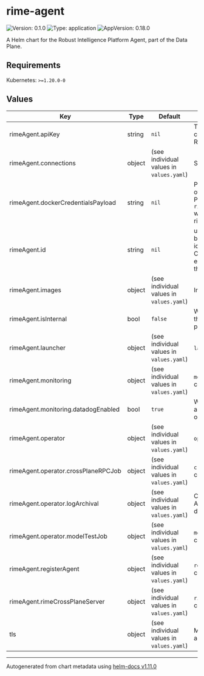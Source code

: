 # rime-agent

![Version: 0.1.0](https://img.shields.io/badge/Version-0.1.0-informational?style=flat-square) ![Type: application](https://img.shields.io/badge/Type-application-informational?style=flat-square) ![AppVersion: 0.18.0](https://img.shields.io/badge/AppVersion-0.18.0-informational?style=flat-square)

A Helm chart for the Robust Intelligence Platform Agent, part of the Data Plane.

## Requirements

Kubernetes: `>=1.20.0-0`

## Values

| Key | Type | Default | Description |
|-----|------|---------|-------------|
| rimeAgent.apiKey | string | `nil` | The API key the agent will use to communicate with the RI Platform. Required for external agents. |
| rimeAgent.connections | object | (see individual values in `values.yaml`) | Service addresses for the agent. |
| rimeAgent.dockerCredentialsPayload | string | `nil` | Pre-configured json encoded string of K8s docker config secret Providing `rimeAgent.dockerCredentialsPayload` will override any provided inputs in rimeAgent.dockerCredentials |
| rimeAgent.id | string | `nil` | unique ID for this Agent. Can be left blank if this is a internal agent. This id is provided by the RI Platform Control Plane when creating external agents. For internal agents, this field is not used. |
| rimeAgent.images | object | (see individual values in `values.yaml`) | Image specification for the Agent. |
| rimeAgent.isInternal | bool | `false` | Whether this agent is running within the same K8s cluster as the control plane. |
| rimeAgent.launcher | object | (see individual values in `values.yaml`) | `launcher` K8s-level configurations |
| rimeAgent.monitoring | object | (see individual values in `values.yaml`) | `monitoring` (Datadog) K8s-level configurations |
| rimeAgent.monitoring.datadogEnabled | bool | `true` | Whether to enable Datadog autodiscovery tags for all services on the RIME cluster |
| rimeAgent.operator | object | (see individual values in `values.yaml`) | `operator` K8s-level configurations |
| rimeAgent.operator.crossPlaneRPCJob | object | (see individual values in `values.yaml`) | `cross-plane-job` K8s-level configurations |
| rimeAgent.operator.logArchival | object | (see individual values in `values.yaml`) | Configuration for RIME Job Log Archival (persistence of job logs for debugging). |
| rimeAgent.operator.modelTestJob | object | (see individual values in `values.yaml`) | `model-testing-job` K8s-level configurations |
| rimeAgent.registerAgent | object | (see individual values in `values.yaml`) | `registerAgent` K8s-level configurations |
| rimeAgent.rimeCrossPlaneServer | object | (see individual values in `values.yaml`) | `rime-cross-plane-server` K8s-level configurations |
| tls | object | (see individual values in `values.yaml`) | Mutual TLS configuration for internal agent. |

----------------------------------------------
Autogenerated from chart metadata using [helm-docs v1.11.0](https://github.com/norwoodj/helm-docs/releases/v1.11.0)
